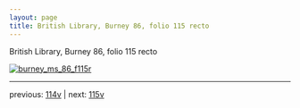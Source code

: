 ```yaml
---
layout: page
title: British Library, Burney 86, folio 115 recto
---
```


British Library, Burney 86, folio 115 recto

[![burney_ms_86_f115r](http://www.homermultitext.org/iipsrv?IIIF=/project/homer/pyramidal/deepzoom/bl/burney86imgs/v1/burney_ms_86_f115r.tif/full/800,/0/default.jpg)](http://www.homermultitext.org/ict2/?urn=urn:cite2:bl:burney86imgs.v1:burney_ms_86_f115r) 

---

previous:  [114v](../114v/) | next: [115v](../115v/)